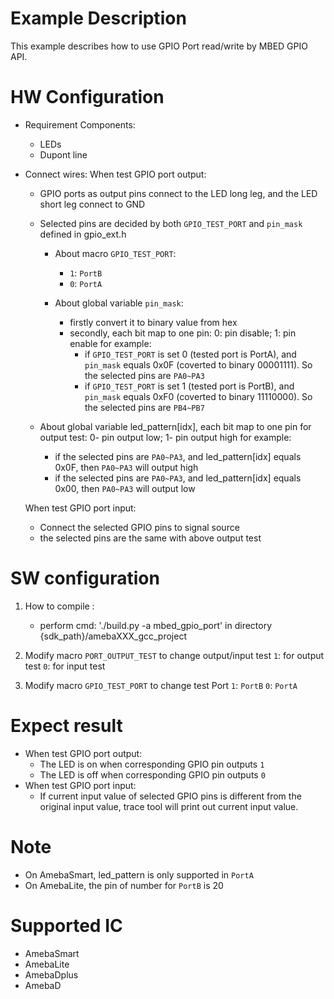 # Example Description

This example describes how to use GPIO Port read/write by MBED GPIO API.

# HW Configuration

- Requirement Components:

  - LEDs
  - Dupont line
- Connect wires:
  When test GPIO port output:

  - GPIO ports as output pins connect to the LED long leg, and the LED short leg connect to GND
  - Selected pins are decided by both `GPIO_TEST_PORT` and `pin_mask` defined in gpio_ext.h

    - About macro `GPIO_TEST_PORT`:

      - `1`: `PortB`
      - `0`: `PortA`
    - About global variable `pin_mask`:

      - firstly convert it to binary value from hex
      - secondly, each bit map to one pin: 0: pin disable; 1: pin enable
        for example:
        - if `GPIO_TEST_PORT` is set 0 (tested port is PortA), and `pin_mask` equals 0x0F (coverted to binary 00001111). So the selected pins are `PA0~PA3`
        - if `GPIO_TEST_PORT` is set 1 (tested port is PortB), and `pin_mask` equals 0xF0 (coverted to binary 11110000). So the selected pins are `PB4~PB7`
  - About global variable led_pattern[idx], each bit map to one pin for output test: 0- pin output low; 1- pin output high
    for example:

    - if the selected pins are `PA0~PA3`, and led_pattern[idx] equals 0x0F, then `PA0~PA3` will output high
    - if the selected pins are `PA0~PA3`, and led_pattern[idx] equals 0x00, then `PA0~PA3` will output low

  When test GPIO port input:

  - Connect the selected GPIO pins to signal source
  - the selected pins  are the same with above output test

# SW configuration

1. How to compile :

   - perform cmd: './build.py -a mbed_gpio_port' in directory {sdk_path}/amebaXXX_gcc_project 
2. Modify macro `PORT_OUTPUT_TEST` to change output/input test
   `1`: for output test
   `0`: for input test
3. Modify macro `GPIO_TEST_PORT` to change test Port
   `1`: `PortB`
   `0`: `PortA`

# Expect result

- When test GPIO port output:
  - The LED is on when corresponding GPIO pin outputs `1`
  - The LED is off when corresponding GPIO pin outputs `0`
- When test GPIO port input:
  - If current input value of selected GPIO pins is different from the original input value, trace tool will print out current input value.

# Note

- On AmebaSmart, led_pattern is only supported in `PortA`
- On AmebaLite, the pin of number for `PortB` is 20

# Supported IC

- AmebaSmart
- AmebaLite
- AmebaDplus
- AmebaD
